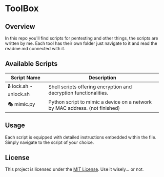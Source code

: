 # ToolBox

## Overview

In this repo you'll find scripts for pentesting and other things, the scripts are written by me.
Each tool has their own folder just navigate to it and read the readme.md connected with it.

## Available Scripts

| Script Name                | Description                                                                       |
|----------------------------|-----------------------------------------------------------------------------------|
| 🔒 lock.sh - unlock.sh     | Shell scripts offering encryption and decryption functionalities.                 |
| 🎭 mimic.py                | Python script to mimic a device on a network by MAC address. (not finished)       |

## Usage

Each script is equipped with detailed instructions embedded within the file. Simply navigate to the script of your choice.

## License

This project is licensed under the [MIT License](LICENSE). Use it wisely... or not.
